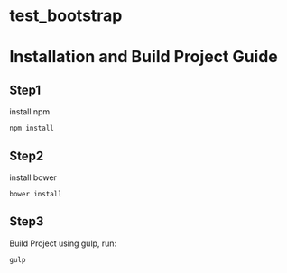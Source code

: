 # test_bootstrap

# Installation and Build Project Guide

## Step1
install npm

    npm install
    
## Step2
install bower

    bower install
    
## Step3
Build Project using gulp, run:

    gulp
    